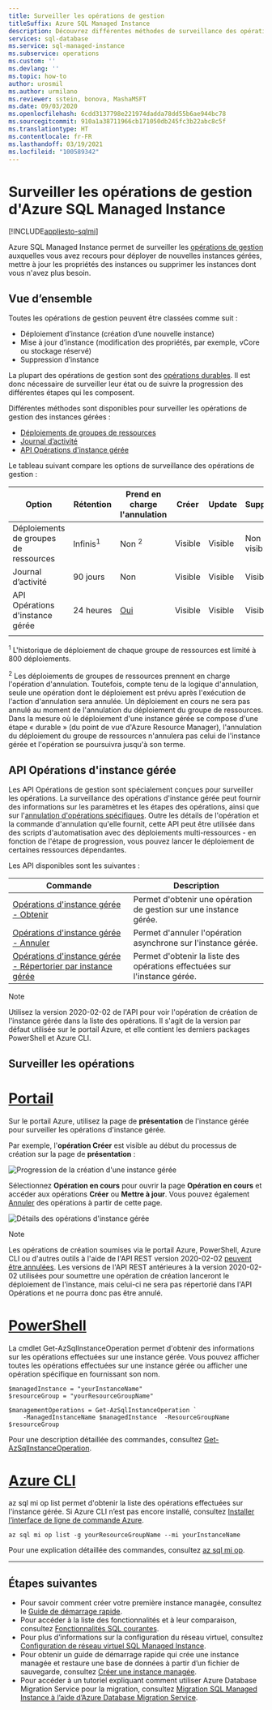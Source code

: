 ```yaml
---
title: Surveiller les opérations de gestion
titleSuffix: Azure SQL Managed Instance
description: Découvrez différentes méthodes de surveillance des opérations de gestion d'Azure SQL Managed Instance.
services: sql-database
ms.service: sql-managed-instance
ms.subservice: operations
ms.custom: ''
ms.devlang: ''
ms.topic: how-to
author: urosmil
ms.author: urmilano
ms.reviewer: sstein, bonova, MashaMSFT
ms.date: 09/03/2020
ms.openlocfilehash: 6cdd3137798e221974dadda78dd55b6ae944bc78
ms.sourcegitcommit: 910a1a38711966cb171050db245fc3b22abc8c5f
ms.translationtype: HT
ms.contentlocale: fr-FR
ms.lasthandoff: 03/19/2021
ms.locfileid: "100589342"
---
```

# <a name="monitoring-azure-sql-managed-instance-management-operations"></a>Surveiller les opérations de gestion d'Azure SQL Managed Instance
[!INCLUDE[appliesto-sqlmi](../includes/appliesto-sqlmi.md)]

Azure SQL Managed Instance permet de surveiller les [opérations de gestion](management-operations-overview.md) auxquelles vous avez recours pour déployer de nouvelles instances gérées, mettre à jour les propriétés des instances ou supprimer les instances dont vous n'avez plus besoin. 

## <a name="overview"></a>Vue d’ensemble

Toutes les opérations de gestion peuvent être classées comme suit :

- Déploiement d’instance (création d’une nouvelle instance)
- Mise à jour d’instance (modification des propriétés, par exemple, vCore ou stockage réservé)
- Suppression d’instance

La plupart des opérations de gestion sont des [opérations durables](management-operations-overview.md#duration). Il est donc nécessaire de surveiller leur état ou de suivre la progression des différentes étapes qui les composent. 

Différentes méthodes sont disponibles pour surveiller les opérations de gestion des instances gérées :

- [Déploiements de groupes de ressources](../../azure-resource-manager/templates/deployment-history.md)
- [Journal d’activité](../../azure-monitor/essentials/activity-log.md)
- [API Opérations d'instance gérée](#managed-instance-operations-api)


Le tableau suivant compare les options de surveillance des opérations de gestion : 

| Option | Rétention | Prend en charge l'annulation | Créer | Update | Supprimer | Annuler | Étapes |
| --- | --- | --- | --- | --- | --- | --- | --- |
| Déploiements de groupes de ressources | Infinis<sup>1</sup> | Non <sup>2</sup> | Visible | Visible | Non visible | Visible | Non visible |
| Journal d’activité | 90 jours | Non | Visible | Visible | Visible | Visible |  Non visible |
| API Opérations d'instance gérée | 24 heures | [Oui](management-operations-cancel.md) | Visible | Visible | Visible | Visible | Visible |
|  |  |  |  |  |  |  | |

<sup>1</sup> L'historique de déploiement de chaque groupe de ressources est limité à 800 déploiements.

<sup>2</sup> Les déploiements de groupes de ressources prennent en charge l'opération d'annulation. Toutefois, compte tenu de la logique d'annulation, seule une opération dont le déploiement est prévu après l'exécution de l'action d'annulation sera annulée. Un déploiement en cours ne sera pas annulé au moment de l'annulation du déploiement du groupe de ressources. Dans la mesure où le déploiement d'une instance gérée se compose d'une étape « durable » (du point de vue d'Azure Resource Manager), l'annulation du déploiement du groupe de ressources n'annulera pas celui de l'instance gérée et l'opération se poursuivra jusqu'à son terme. 

## <a name="managed-instance-operations-api"></a>API Opérations d'instance gérée

Les API Opérations de gestion sont spécialement conçues pour surveiller les opérations. La surveillance des opérations d'instance gérée peut fournir des informations sur les paramètres et les étapes des opérations, ainsi que sur l'[annulation d'opérations spécifiques](management-operations-cancel.md). Outre les détails de l'opération et la commande d'annulation qu'elle fournit, cette API peut être utilisée dans des scripts d'automatisation avec des déploiements multi-ressources - en fonction de l'étape de progression, vous pouvez lancer le déploiement de certaines ressources dépendantes.

Les API disponibles sont les suivantes : 

| Commande | Description |
| --- | --- |
|[Opérations d'instance gérée - Obtenir](/rest/api/sql/managedinstanceoperations/get)|Permet d'obtenir une opération de gestion sur une instance gérée.|
|[Opérations d'instance gérée - Annuler](/rest/api/sql/managedinstanceoperations/cancel)|Permet d'annuler l'opération asynchrone sur l'instance gérée.|
|[Opérations d'instance gérée - Répertorier par instance gérée](/rest/api/sql/managedinstanceoperations/listbymanagedinstance)|Permet d'obtenir la liste des opérations effectuées sur l'instance gérée.|

> [!NOTE]
> Utilisez la version 2020-02-02 de l'API pour voir l'opération de création de l'instance gérée dans la liste des opérations. Il s'agit de la version par défaut utilisée sur le portail Azure, et elle contient les derniers packages PowerShell et Azure CLI.

## <a name="monitor-operations"></a>Surveiller les opérations

# <a name="portal"></a>[Portail](#tab/azure-portal)

Sur le portail Azure, utilisez la page de **présentation** de l'instance gérée pour surveiller les opérations d'instance gérée. 

Par exemple, l'**opération Créer** est visible au début du processus de création sur la page de **présentation** : 

![Progression de la création d'une instance gérée](./media/management-operations-monitor/monitoring-create-operation.png)

Sélectionnez **Opération en cours** pour ouvrir la page **Opération en cours** et accéder aux opérations **Créer** ou **Mettre à jour**. Vous pouvez également [Annuler](management-operations-cancel.md) des opérations à partir de cette page.  

![Détails des opérations d'instance gérée](./media/management-operations-monitor/monitoring-operation-details.png)

> [!NOTE]
> Les opérations de création soumises via le portail Azure, PowerShell, Azure CLI ou d'autres outils à l'aide de l'API REST version 2020-02-02 [peuvent être annulées](management-operations-cancel.md). Les versions de l'API REST antérieures à la version 2020-02-02 utilisées pour soumettre une opération de création lanceront le déploiement de l'instance, mais celui-ci ne sera pas répertorié dans l'API Opérations et ne pourra donc pas être annulé.

# <a name="powershell"></a>[PowerShell](#tab/azure-powershell)

La cmdlet Get-AzSqlInstanceOperation permet d'obtenir des informations sur les opérations effectuées sur une instance gérée. Vous pouvez afficher toutes les opérations effectuées sur une instance gérée ou afficher une opération spécifique en fournissant son nom.

```powershell-interactive
$managedInstance = "yourInstanceName"
$resourceGroup = "yourResourceGroupName"

$managementOperations = Get-AzSqlInstanceOperation `
    -ManagedInstanceName $managedInstance  -ResourceGroupName $resourceGroup
```

Pour une description détaillée des commandes, consultez [Get-AzSqlInstanceOperation](/powershell/module/az.sql/get-azsqlinstanceoperation).

# <a name="azure-cli"></a>[Azure CLI](#tab/azure-cli)

az sql mi op list permet d'obtenir la liste des opérations effectuées sur l'instance gérée. Si Azure CLI n’est pas encore installé, consultez [Installer l’interface de ligne de commande Azure](/cli/azure/install-azure-cli).

```azurecli-interactive
az sql mi op list -g yourResourceGroupName --mi yourInstanceName 
```

Pour une explication détaillée des commandes, consultez [az sql mi op](/cli/azure/sql/mi/op).

---

## <a name="next-steps"></a>Étapes suivantes

- Pour savoir comment créer votre première instance managée, consultez le [Guide de démarrage rapide](instance-create-quickstart.md).
- Pour accéder à la liste des fonctionnalités et à leur comparaison, consultez [Fonctionnalités SQL courantes](../database/features-comparison.md).
- Pour plus d’informations sur la configuration du réseau virtuel, consultez [Configuration de réseau virtuel SQL Managed Instance](connectivity-architecture-overview.md).
- Pour obtenir un guide de démarrage rapide qui crée une instance managée et restaure une base de données à partir d’un fichier de sauvegarde, consultez [Créer une instance managée](instance-create-quickstart.md).
- Pour accéder à un tutoriel expliquant comment utiliser Azure Database Migration Service pour la migration, consultez [Migration SQL Managed Instance à l’aide d’Azure Database Migration Service](../../dms/tutorial-sql-server-to-managed-instance.md).